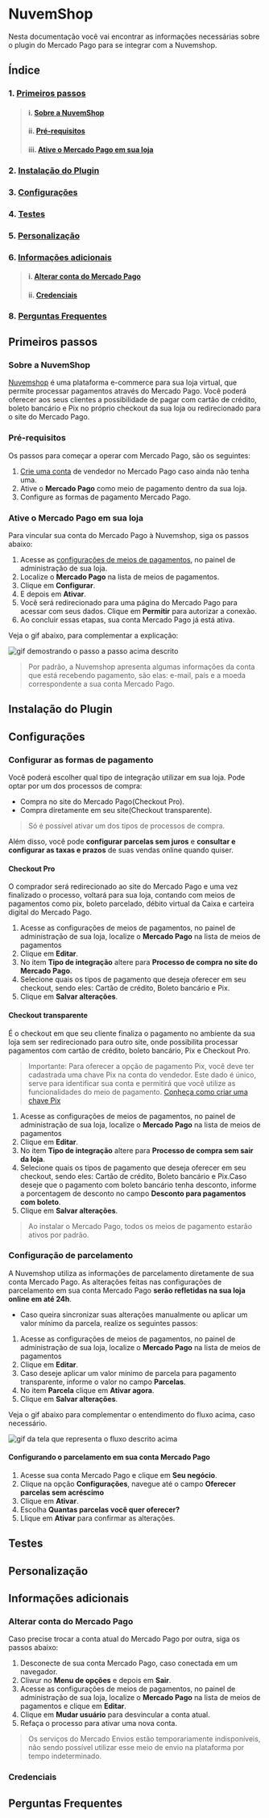 
# NuvemShop

Nesta documentação você vai encontrar as informações necessárias sobre o plugin do Mercado Pago para se integrar com a Nuvemshop. 

## **Índice**

### 1. [**Primeiros passos**](#primeiros-passos)
> #### i. [**Sobre a NuvemShop**](#sobre-a-nuvemshop)
> #### ii. [**Pré-requisitos**](#pré-requisitos)
> #### iii. [**Ative o Mercado Pago em sua loja**](#ative-o-mercado-pago-em-sua-loja)
### 2. [Instalação do Plugin](#instalação-do-plugin)
### 3. [Configurações](#configurações)
### 4. [Testes](#testes)
### 5. [Personalização](#personalização)
### 6. [Informações adicionais](#testes)
> #### i. [**Alterar conta do Mercado Pago**](#alterar-conta-do-mercado-pago)
> #### ii. [**Credenciais**](#credenciais)
### 8. [Perguntas Frequentes](#perguntas-frequentes)


## Primeiros passos

### Sobre a NuvemShop

[Nuvemshop](https://www.nuvemshop.com.br/loja-virtual?utm_source=google&utm_medium=cpc&utm_campaign=br-web-search-brand-region-4-device_c-id_534414168435&gclid=CjwKCAiArY2fBhB9EiwAWqHK6lm1jhE-m5LA6WbinCkJDWJzwG8ozgDAZ7heZHZOfzkhbm8TPytmLxoCHFAQAvD_BwE) é uma plataforma e-commerce para sua loja virtual, que permite processar pagamentos através do Mercado Pago. Você poderá oferecer aos seus clientes a possibilidade de pagar com cartão de crédito, boleto bancário e Pix no próprio checkout da sua loja ou redirecionado para o site do Mercado Pago.

### Pré-requisitos

Os passos para começar a operar com Mercado Pago, são os seguintes:

1. [Crie uma conta](https://www.mercadopago.com.br/hub/registration/landing) de vendedor no Mercado Pago caso ainda não tenha uma.
2. Ative o **Mercado Pago** como meio de pagamento dentro da sua loja. 
3. Configure as formas de pagamento Mercado Pago.

### Ative o Mercado Pago em sua loja

Para vincular sua conta do Mercado Pago à Nuvemshop, siga os passos abaixo:

1. Acesse as [configurações de meios de pagamentos](https://www.nuvemshop.com.br/login?login_to=https%3A%2F%2Fwwss.lojavirtualnuvem.com.br%2Fadmin%2Fpayments%2F), no painel de administração de sua loja.
2. Localize o **Mercado Pago** na lista de meios de pagamentos.
3. Clique em **Configurar**.
4. E depois em **Ativar**.
5. Você será redirecionado para uma página do Mercado Pago para acessar com seus dados. Clique em **Permitir** para autorizar a conexão.
6. Ao concluir essas etapas, sua conta Mercado Pago já está ativa.

Veja o gif abaixo, para complementar a explicação:

![gif demostrando o passo a passo acima descrito](https://github.com/Sherillyn/case-devcommML/blob/main/assets/gif1.gif)



> Por padrão, a Nuvemshop apresenta algumas informações da conta que está recebendo pagamento, são elas: e-mail, país e a moeda correspondente a sua conta Mercado Pago.


## Instalação do Plugin


## Configurações 


### Configurar as formas de pagamento

Você poderá escolher qual tipo de integração utilizar em sua loja. Pode optar por um dos processos de compra:

- Compra no site do Mercado Pago(Checkout Pro).
- Compra diretamente em seu site(Checkout transparente).

> Só é possível ativar um dos tipos de processos de compra.

Além disso, você pode **configurar parcelas sem juros** e **consultar e configurar as taxas e prazos** de suas vendas online quando quiser.

#### Checkout Pro

O comprador será redirecionado ao site do Mercado Pago e uma vez finalizado o processo, voltará para sua loja, contando com meios de pagamentos como pix, boleto parcelado, débito virtual da Caixa e carteira digital do Mercado Pago.

1. Acesse as configurações de meios de pagamentos, no painel de administração de sua loja, localize o **Mercado Pago** na lista de meios de pagamentos
2. Clique em **Editar**.
3. No item **Tipo de integração** altere para **Processo de compra no site do Mercado Pago**.
4. Selecione quais os tipos de pagamento que deseja oferecer em seu checkout, sendo eles: Cartão de crédito, Boleto bancário e Pix.
5. Clique em **Salvar alterações**.


#### Checkout transparente

É o checkout em que seu cliente finaliza o pagamento no ambiente da sua loja sem ser redirecionado para outro site, onde possibilita processar pagamentos com cartão de crédito, boleto bancário, Pix e Checkout Pro.


> Importante:
Para oferecer a opção de pagamento Pix, você deve ter cadastrada uma chave Pix na conta do vendedor. Este dado é único, serve para identificar sua conta e permitirá que você utilize as funcionalidades do meio de pagamento. [Conheça como criar uma chave Pix](https://www.mercadopago.com.br/stop/pix?url=https%3A%2F%2Fwww.mercadopago.com.br%2Fadmin-pix-keys%2Fmy-keys&authentication_mode=required)

1. Acesse as configurações de meios de pagamentos, no painel de administração de sua loja, localize o **Mercado Pago** na lista de meios de pagamentos
2. Clique em **Editar**.
3. No item **Tipo de integração** altere para **Processo de compra sem sair da loja**.
4. Selecione quais os tipos de pagamento que deseja oferecer em seu checkout, sendo eles: Cartão de crédito, Boleto bancário e Pix.Caso deseje que o pagamento com boleto bancário tenha desconto, informe a porcentagem de desconto no campo **Desconto para pagamentos com boleto**.
5. Clique em **Salvar alterações**.

> Ao instalar o Mercado Pago, todos os meios de pagamento estarão ativos por padrão.

### Configuração de parcelamento

A Nuvemshop utiliza as informações de parcelamento diretamente de sua conta Mercado Pago. As alterações feitas nas configurações de parcelamento em sua conta Mercado Pago **serão refletidas na sua loja online em até 24h**.

- Caso queira sincronizar suas alterações manualmente ou aplicar um valor mínimo da parcela, realize os seguintes passos:

1. Acesse as configurações de meios de pagamentos, no painel de administração de sua loja, localize o **Mercado Pago** na lista de meios de pagamentos
2. Clique em **Editar**.
3. Caso deseje aplicar um valor mínimo de parcela para pagamento transparente, informe o valor no campo **Parcelas**.
4. No item **Parcela** clique em **Ativar agora**.
5. Clique em **Salvar alterações**.

Veja o gif abaixo para complementar o entendimento do fluxo acima, caso necessário.

![gif da tela que representa o fluxo descrito acima](https://github.com/Sherillyn/case-devcommML/blob/main/assets/gif4.gif)

#### Configurando o parcelamento em sua conta Mercado Pago

1. Acesse sua conta Mercado Pago e clique em **Seu negócio**.
2. Clique na opção **Configurações**, navegue até o campo **Oferecer parcelas sem acréscimo**
3. Clique em **Ativar**.
4. Escolha **Quantas parcelas você quer oferecer?** 
5. Llique em **Ativar** para confirmar as alterações.

## Testes


## Personalização 


## Informações adicionais



### Alterar conta do Mercado Pago

Caso precise trocar a conta atual do Mercado Pago por outra, siga os passos abaixo:

1. Desconecte de sua conta Mercado Pago, caso conectada em um navegador.
2. Cliwur no **Menu de opções** e depois em **Sair**.
3. Acesse as configurações de meios de pagamentos, no painel de administração de sua loja, localize o **Mercado Pago** na lista de meios de pagamentos e clique em **Editar**.
4. Clique em **Mudar usuário** para desvincular a conta atual.
5. Refaça o processo para ativar uma nova conta.


> Os serviços do Mercado Envios estão temporariamente indisponíveis, não sendo possível utilizar esse meio de envio na plataforma por tempo indeterminado.

### Credenciais


## Perguntas Frequentes




